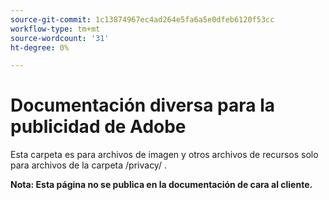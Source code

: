 ```yaml
---
source-git-commit: 1c13874967ec4ad264e5fa6a5e0dfeb6120f53cc
workflow-type: tm+mt
source-wordcount: '31'
ht-degree: 0%

---
```

# Documentación diversa para la publicidad de Adobe

Esta carpeta es para archivos de imagen y otros archivos de recursos solo para archivos de la carpeta /privacy/ .

**Nota: Esta página no se publica en la documentación de cara al cliente.**
